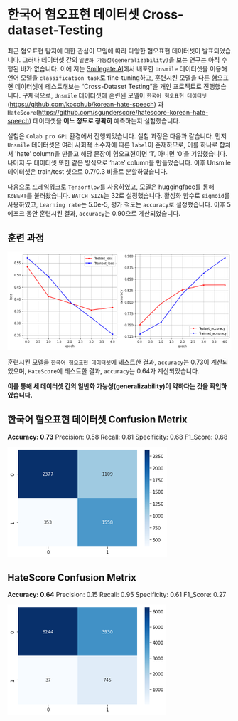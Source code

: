 # 한국어 혐오표현 데이터셋 Cross-dataset-Testing

최근 혐오표현 탐지에 대한 관심이 모임에 따라 다양한 혐오표현 데이터셋이 발표되었습니다. 그러나 데이터셋 간의 `일반화 가능성(generalizability)`을 보는 연구는 아직 수행된 바가 없습니다.
이에 저는 [Smilegate.AI](http://Smilegate.AI)에서 배포한 `Unsmile` 데이터셋을 이용해 언어 모델을 `classification task`로 fine-tuning하고, 훈련시킨 모델을 다른 혐오표현 데이터셋에 테스트해보는 “Cross-Dataset Testing”을 개인 프로젝트로 진행했습니다. 구체적으로, `Unsmile` 데이터셋에 훈련된 모델이 `한국어 혐오표현 데이터셋`(https://github.com/kocohub/korean-hate-speech) 과 `HateScore`(https://github.com/sgunderscore/hatescore-korean-hate-speech) 데이터셋을 __어느 정도로 정확히__ 예측하는지 실험했습니다. 

실험은 `Colab pro GPU` 환경에서 진행되었습니다. 실험 과정은 다음과 같습니다. 먼저 `Unsmile` 데이터셋은 여러 사회적 소수자에 따른 `label`이 존재하므로, 이를 하나로 합쳐서 'hate’ column을 만들고 해당 문장이 혐오표현이면 ‘1’, 아니면 ‘0’을 기입했습니다. 나머지 두 데이터셋 또한 같은 방식으로 ‘hate’ column을 만들었습니다. 이후 Unsmile 데이터셋은 train/test 셋으로 0.7/0.3 비율로 분할하였습니다.  

다음으로 프레임워크로 `Tensorflow`를 사용하였고, 모델은 huggingface를 통해 `KoBERT`를 불러왔습니다. `BATCH SIZE`는 32로 설정했습니다. 활성화 함수로 `sigmoid`를 사용하였고, `Learning rate`는 5.0e-5, 평가 척도는 `accuracy`로 설정했습니다. 이후 5 에포크 동안 훈련시킨 결과, `accuracy`는 0.90으로 계산되었습니다. 

## 훈련 과정

![CM1](./Unsmile-fine-tuning-KoBERT.png)

훈련시킨 모델을 `한국어 혐오표현 데이터셋`에 테스트한 결과, `accuracy`는 0.73이 계산되었으며, `HateScore`에 테스트한 결과, `accuracy`는 0.64가 계산되었습니다. 

__이를 통해 세 데이터셋 간의 일반화 가능성(generalizability)이 약하다는 것을 확인하였습니다.__

## 한국어 혐오표현 데이터셋 Confusion Metrix

__Accuracy: 0.73__
Precision: 0.58
Recall: 0.81
Specificity: 0.68
F1_Score: 0.68

![CM3](./[CM]Beep_predicted_by_Unsmile.png)

## HateScore Confusion Metrix

__Accuracy: 0.64__
Precision: 0.15
Recall: 0.95
Specificity: 0.61
F1_Score: 0.27

![CM5](./[CM]HateScore_predicted_by_Unsmile.png)
